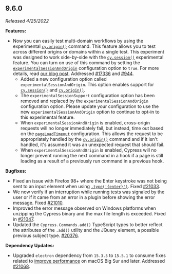 ## 9.6.0

_Released 4/25/2022_

**Features:**

- Now you can easily test multi-domain workflows by using the experimental
  [`cy.origin()`](/api/commands/origin) command. This feature allows you to test
  across different origins or domains within a single test. This experiment was
  designed to work side-by-side with the [`cy.session()`](/api/commands/session)
  experimental feature. You can turn on use of this command by setting the
  [`experimentalSessionAndOrigin`](guides/references/experiments) configuration
  option to `true`. For more details, read
  [our blog post](https://cypress.io/blog/2022/04/25/cypress-9-6-0-easily-test-multi-domain-workflows-with-cy-origin/).
  Addressed [#17336](https://github.com/cypress-io/cypress/issues/17336) and
  [#944](https://github.com/cypress-io/cypress/issues/944).
  - Added a new configuration option called `experimentalSessionAndOrigin`. This
    option enables support for [`cy.session()`](/api/commands/session) and
    [`cy.origin()`](/api/commands/origin).
  - The `experimentalSessionSupport` configuration option has been removed and
    replaced by the `experimentalSessionAndOrigin` configuration option. Please
    update your configuration to use the new `experimentalSessionAndOrigin`
    option to continue to opt-in to this experimental feature.
  - When `experimentalSessionAndOrigin` is enabled, cross-origin requests will
    no longer immediately fail, but instead, time out based on the
    [`pageLoadTimeout`](/guides/references/configuration#Timeouts)
    configuration. This allows the request to be appropriately handled by the
    [`cy.origin()`](/api/commands/origin) command and if it isn't handled, it's
    assumed it was an unexpected request that should fail.
  - When `experimentalSessionAndOrigin` is enabled, Cypress will no longer
    prevent running the next command in a hook if a page is still loading as a
    result of a previously run command in a previous hook.

**Bugfixes:**

- Fixed an issue with Firefox 98+ where the Enter keystroke was not being sent
  to an input element when using [`.type('{enter}')`](/api/commands/type). Fixed
  [#21033](https://github.com/cypress-io/cypress/issues/21033).
- We now verify if an interruption while running tests was signaled by the user
  or if it came from an error in a plugin before showing the error message.
  Fixed [#21010](https://github.com/cypress-io/cypress/issues/21010).
- Improved the error message observed on Windows platforms when unzipping the
  Cypress binary and the max file length is exceeded. Fixed in
  [#21047](https://github.com/cypress-io/cypress/pull/21047).
- Updated the `Cypress.Commands.add()` TypeScript types to better reflect the
  attributes of the `.add()` utility and the JQuery element, a possible previous
  subject type. [#20376](https://github.com/cypress-io/cypress/issues/20376).

**Dependency Updates:**

- Upgraded `electron` dependency from `15.3.5` to `15.5.1` to consume fixes
  related to
  [improve performance](https://github.com/electron/electron/pull/33406) on
  macOS Big Sur and later. Addressed
  [#21068](https://github.com/cypress-io/cypress/issues/21068).
